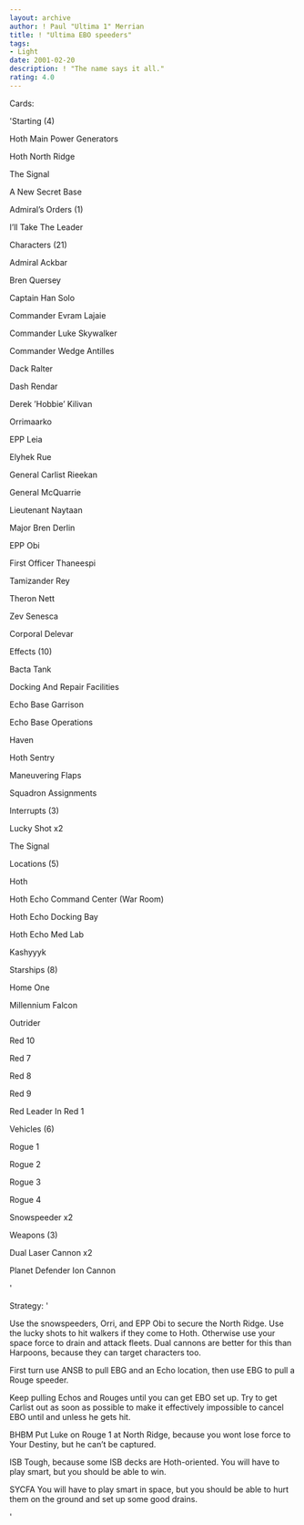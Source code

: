 ```yaml
---
layout: archive
author: ! Paul "Ultima 1" Merrian
title: ! "Ultima EBO speeders"
tags:
- Light
date: 2001-02-20
description: ! "The name says it all."
rating: 4.0
---
```

Cards: 

'Starting (4)

Hoth Main Power Generators 

Hoth North Ridge 

The Signal 

A New Secret Base 


Admiral’s Orders (1)

I’ll Take The Leader


Characters (21)

Admiral Ackbar 

Bren Quersey 

Captain Han Solo 

Commander Evram Lajaie 

Commander Luke Skywalker 

Commander Wedge Antilles 

Dack Ralter 

Dash Rendar 

Derek ’Hobbie’ Kilivan 

Orrimaarko  

EPP Leia 

Elyhek Rue 

General Carlist Rieekan 

General McQuarrie 

Lieutenant Naytaan 

Major Bren Derlin 

EPP Obi

First Officer Thaneespi 

Tamizander Rey 

Theron Nett 

Zev Senesca 

Corporal Delevar


Effects (10)

Bacta Tank 

Docking And Repair Facilities

Echo Base Garrison 

Echo Base Operations 

Haven 

Hoth Sentry

Maneuvering Flaps 

Squadron Assignments 


Interrupts (3)

Lucky Shot  x2

The Signal


Locations (5)

Hoth 

Hoth Echo Command Center (War Room) 

Hoth Echo Docking Bay 

Hoth Echo Med Lab 

Kashyyyk 


Starships (8)

Home One 

Millennium Falcon 

Outrider 

Red 10 

Red 7 

Red 8 

Red 9 

Red Leader In Red 1 


Vehicles (6)

Rogue 1 

Rogue 2 

Rogue 3 

Rogue 4 

Snowspeeder  x2


Weapons (3)

Dual Laser Cannon x2

Planet Defender Ion Cannon 

'

Strategy: '

Use the snowspeeders, Orri, and EPP Obi to secure the North Ridge.  Use the lucky shots to hit walkers if they come to Hoth.  Otherwise use your space force to drain and attack fleets.  Dual cannons are better for this than Harpoons, because they can target characters too.


First turn use ANSB to pull EBG and an Echo location, then use EBG to pull a Rouge speeder.

Keep pulling Echos and Rouges until you can get EBO set up.  Try to get Carlist out as soon as possible to make it effectively impossible to cancel EBO until and unless he gets hit.


BHBM  Put Luke on Rouge 1 at North Ridge, because you wont lose force to Your Destiny, but he can’t be captured.


ISB  Tough, because some ISB decks are Hoth-oriented.  You will have to play smart, but you should be able to win.


SYCFA  You will have to play smart in space, but you should be able to hurt them on the ground and set up some good drains.

'